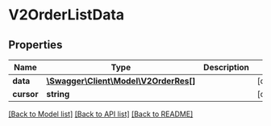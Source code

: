 # V2OrderListData

## Properties
Name | Type | Description | Notes
------------ | ------------- | ------------- | -------------
**data** | [**\Swagger\Client\Model\V2OrderRes[]**](V2OrderRes.md) |  | [optional] 
**cursor** | **string** |  | [optional] 

[[Back to Model list]](../README.md#documentation-for-models) [[Back to API list]](../README.md#documentation-for-api-endpoints) [[Back to README]](../README.md)


